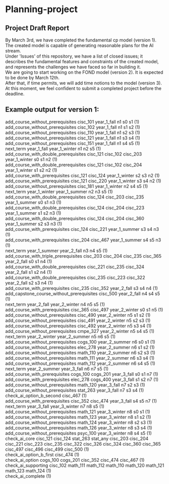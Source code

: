 # Planning-project

## Project Draft Report
By March 3rd, we have completed the fundamental cp model (version 1). The created model is capable of generating reasonable plans for the AI stream. <br />
Under 'Issues' of this repository, we have a list of closed issues; it describes the fundamental features and constraints of the created model, and represents the challenges we have faced so far in building it. <br />
We are going to start working on the FOND model (version 2). It is expected to be done by March 12th. <br />
After that, if time permits, we will add time notions to the model (version 3). <br />
At this moment, we feel confident to submit a completed project before the deadline. <br />


## Example output for version 1:
add_course_without_prerequisites cisc_101 year_1_fall n1 s0 s1 (1) <br />
add_course_without_prerequisites cisc_102 year_1_fall n1 s1 s2 (1) <br />
add_course_without_prerequisites cisc_110 year_1_fall n1 s2 s3 (1) <br />
add_course_without_prerequisites cisc_121 year_1_fall n1 s3 s4 (1) <br />
add_course_without_prerequisites cisc_151 year_1_fall n1 s4 s5 (1) <br />
next_term year_1_fall year_1_winter n1 n2 s5 (1) <br />
add_course_with_double_prerequisites cisc_121 cisc_102 cisc_203 year_1_winter s0 s1 n2 (1) <br />
add_course_with_double_prerequisites cisc_121 cisc_102 cisc_204 year_1_winter s1 s2 n2 (1) <br />
add_course_with_prerequisites cisc_121 cisc_124 year_1_winter s2 s3 n2 (1) <br />
add_course_with_prerequisites cisc_121 cisc_220 year_1_winter s3 s4 n2 (1) <br />
add_course_without_prerequisites cisc_181 year_1_winter n2 s4 s5 (1) <br />
next_term year_1_winter year_1_summer n2 n3 s5 (1) <br />
add_course_with_double_prerequisites cisc_124 cisc_203 cisc_235 year_1_summer s0 s1 n3 (1) <br />
add_course_with_double_prerequisites cisc_124 cisc_204 cisc_223 year_1_summer s1 s2 n3 (1) <br />
add_course_with_double_prerequisites cisc_124 cisc_204 cisc_360 year_1_summer s2 s3 n3 (1) <br />
add_course_with_prerequisites cisc_124 cisc_221 year_1_summer s3 s4 n3 (1) <br />
add_course_with_prerequisites cisc_204 cisc_467 year_1_summer s4 s5 n3 (1) <br />
next_term year_1_summer year_2_fall n3 n4 s5 (1) <br />
add_course_with_triple_prerequisites cisc_203 cisc_204 cisc_235 cisc_365 year_2_fall s0 s1 n4 (1) <br />
add_course_with_double_prerequisites cisc_221 cisc_235 cisc_324 year_2_fall s1 s2 n4 (1) <br />
add_course_with_double_prerequisites cisc_235 cisc_223 cisc_322 year_2_fall s2 s3 n4 (1) <br />
add_course_with_prerequisites cisc_235 cisc_352 year_2_fall s3 s4 n4 (1) <br />
add_capstone_course_without_prerequisites cisc_500 year_2_fall n4 s4 s5 (1) <br />
next_term year_2_fall year_2_winter n4 n5 s5 (1) <br />
add_course_with_prerequisites cisc_365 cisc_497 year_2_winter s0 s1 n5 (1) <br />
add_course_without_prerequisites cisc_490 year_2_winter n5 s1 s2 (1) <br />
add_course_without_prerequisites cisc_491 year_2_winter n5 s2 s3 (1) <br />
add_course_without_prerequisites cisc_492 year_2_winter n5 s3 s4 (1) <br />
add_course_without_prerequisites cmpe_327 year_2_winter n5 s4 s5 (1) <br />
next_term year_2_winter year_2_summer n5 n6 s5 (1) <br />
add_course_without_prerequisites cogs_100 year_2_summer n6 s0 s1 (1) <br />
add_course_without_prerequisites elec_278 year_2_summer n6 s1 s2 (1) <br />
add_course_without_prerequisites math_110 year_2_summer n6 s2 s3 (1) <br />
add_course_without_prerequisites math_111 year_2_summer n6 s3 s4 (1) <br />
add_course_without_prerequisites math_112 year_2_summer n6 s4 s5 (1) <br />
next_term year_2_summer year_3_fall n6 n7 s5 (1) <br />
add_course_with_prerequisites cogs_100 cogs_201 year_3_fall s0 s1 n7 (1) <br />
add_course_with_prerequisites elec_278 cogs_400 year_3_fall s1 s2 n7 (1) <br />
add_course_without_prerequisites math_120 year_3_fall n7 s2 s3 (1) <br />
add_course_without_prerequisites stat_263 year_3_fall n7 s3 s4 (1) <br />
check_ai_option_b_second cisc_467 (1) <br />
add_course_with_prerequisites cisc_352 cisc_474 year_3_fall s4 s5 n7 (1) <br />
next_term year_3_fall year_3_winter n7 n8 s5 (1) <br />
add_course_without_prerequisites math_121 year_3_winter n8 s0 s1 (1) <br />
add_course_without_prerequisites math_123 year_3_winter n8 s1 s2 (1) <br />
add_course_without_prerequisites math_124 year_3_winter n8 s2 s3 (1) <br />
add_course_without_prerequisites math_126 year_3_winter n8 s3 s4 (1) <br />
add_course_without_prerequisites psyc_100 year_3_winter n8 s4 s5 (1) <br />
check_ai_core cisc_121 cisc_124 stat_263 stat_any cisc_203 cisc_204 cisc_221 cisc_223 cisc_235 cisc_322 cisc_326 cisc_324 cisc_360 cisc_365 cisc_497 cisc_496 cisc_499 cisc_500 (1) <br />
check_ai_option_b_first cisc_474 (1) <br />
check_ai_option cogs_100 cogs_201 cisc_352 cisc_474 cisc_467 (1) <br />
check_ai_supporting cisc_102 math_111 math_112 math_110 math_120 math_121 math_123 math_124 (1) <br />
check_ai_complete  (1) <br />
